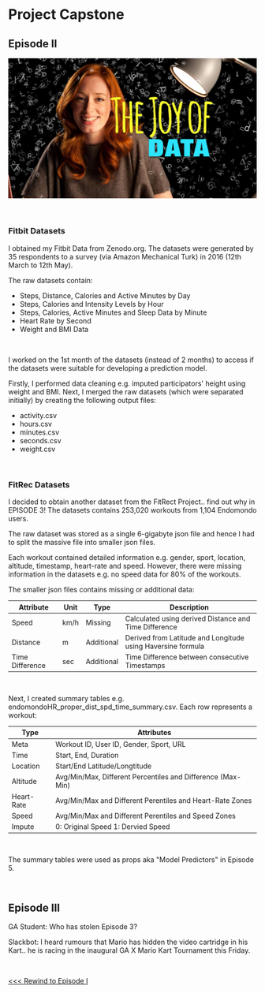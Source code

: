 # Project Capstone

## Episode II

![Joy of Data](../images/part-02/joy_of_data.jpg)

<br>

### Fitbit Datasets

I obtained my Fitbit Data from Zenodo.org. The datasets were generated by 35 respondents to a survey (via Amazon Mechanical Turk) in 2016 (12th March to 12th May).

The raw datasets contain:

- Steps, Distance, Calories and Active Minutes by Day
- Steps, Calories and Intensity Levels by Hour
- Steps, Calories, Active Minutes and Sleep Data by Minute
- Heart Rate by Second
- Weight and BMI Data

<br>

I worked on the 1st month of the datasets (instead of 2 months) to access if the datasets were suitable for developing a prediction model.

Firstly, I performed data cleaning e.g. imputed participators' height using weight and BMI. Next, I merged the raw datasets (which were separated initially) by creating the following output files:

- activity.csv
- hours.csv
- minutes.csv
- seconds.csv
- weight.csv

<br>

### FitRec Datasets

I decided to obtain another dataset from the FitRect Project.. find out why in EPISODE 3! The  datasets contains 253,020 workouts from 1,104 Endomondo users.

The raw dataset was stored as a single 6-gigabyte json file and hence I had to split the massive file into smaller json files. 

Each workout contained detailed information e.g. gender, sport, location, altitude, timestamp, heart-rate and speed. However, there were missing information in the datasets e.g. no speed data for 80% of the workouts.

The smaller json files contains missing or additional data:

| Attribute | Unit | Type | Description |
| --- | --- | --- | --- |
| Speed | km/h | Missing | Calculated using derived Distance and Time Difference |
| Distance | m | Additional | Derived from Latitude and Longitude using Haversine formula |
| Time Difference | sec | Additional | Time Difference between consecutive Timestamps |

<br>

Next, I created summary tables e.g. endomondoHR_proper_dist_spd_time_summary.csv. Each row represents a workout:

| Type | Attributes |
| --- | --- |
| Meta | Workout ID, User ID, Gender, Sport, URL |
| Time | Start, End, Duration |
| Location | Start/End Latitude/Longtitude |
| Altitude | Avg/Min/Max, Different Percentiles and Difference (Max-Min) |
| Heart-Rate | Avg/Min/Max and Different Perentiles and Heart-Rate Zones |
| Speed | Avg/Min/Max and Different Perentiles and Speed Zones |
| Impute | 0: Original Speed 1: Dervied Speed |

<br>

The summary tables were used as props aka "Model Predictors" in Episode 5.

<br>

## Episode III

GA Student: Who has stolen Episode 3?

Slackbot: I heard rumours that Mario has hidden the video cartridge in his Kart.. he is racing in the inaugural GA X Mario Kart Tournament this Friday.

<br>

[<<< Rewind to Episode I](../README.md)
